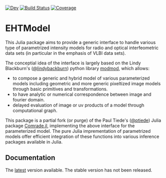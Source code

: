 [![Dev](https://img.shields.io/badge/docs-dev-blue.svg)](https://EHTJulia.github.io/EHTModel.jl/dev/)
[![Build Status](https://github.com/EHTJulia/EHTModel.jl/actions/workflows/CI.yml/badge.svg?branch=main)](https://github.com/EHTJulia/EHTModel.jl/actions/workflows/CI.yml?query=branch%3Amain)
[![Coverage](https://codecov.io/gh/EHTJulia/EHTModel.jl/branch/main/graph/badge.svg)](https://codecov.io/gh/EHTJulia/EHTModel.jl)

# EHTModel
This Julia package aims to provide a generic interface to handle various type of parametrized intensity models for radio and optical interfeometric data sets (in particular in the emphasis of VLBI data sets).

The conceptial idea of the interface is largely based on the Lindy Blackburn's ([@lindybackburn](https://github.com/lindyblackburn)) python library [modmod](https://github.com/lindyblackburn/modmod), which allows:
- to compose a generic and hybrid model of various parameterized models including geometric and more generic pixeltized image models through basic primitives and transformations.
- to have analytic or numerical correspondence between image and fourier domain.
- delayed evaluation of image or uv products of a model through computational graph.

This package is a partial fork (or purge) of the Paul Tiede's ([@ptiede](https://github.com/ptiede)) Julia package [Comrade.jl](https://github.com/ptiede/Comrade.jl), implementing the above interface for the parameterized model. The pure Julia imprementation of parametrized models offer efficient integration of these functions into various inference packages available in Julia.


## Documentation
The [latest](https://ehtjulia.github.io/EHTModel.jl/dev) version available. The stable version has not been released. 

